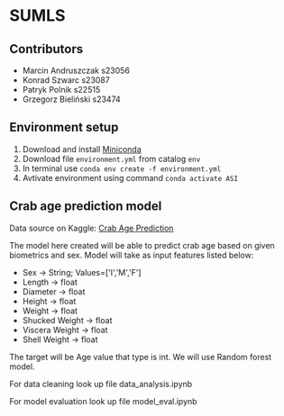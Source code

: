 # SUMLS

## Contributors
- Marcin Andruszczak s23056
- Konrad Szwarc s23087
- Patryk Polnik s22515
- Grzegorz Bieliński s23474

## Environment setup
1. Download and install [Miniconda](https://docs.anaconda.com/free/miniconda/index.html)
2. Download file `environment.yml` from catalog `env`
3. In terminal use `conda env create -f environment.yml`
4. Avtivate environment using command `conda activate ASI`

<h2>Crab age prediction model</h2>

<p>Data source on Kaggle: <a href="https://www.kaggle.com/datasets/sidhus/crab-age-prediction">Crab Age Prediction</a></p>

<p>The model here created will be able to predict crab age based on given biometrics and sex. Model will take as input features listed below:</p>

<ul>
    <li>Sex -> String; Values=['I','M','F']</li>
    <li>Length -> float</li>
    <li>Diameter -> float</li>
    <li>Height -> float</li>
    <li>Weight -> float</li>
    <li>Shucked Weight -> float</li>
    <li>Viscera Weight -> float</li>
    <li>Shell Weight -> float</li>
</ul>

<p>The target will be Age value that type is int. We will use Random forest model.</p>

<p>For data cleaning look up file data_analysis.ipynb</p>

<p>For model evaluation look up file model_eval.ipynb</p>

